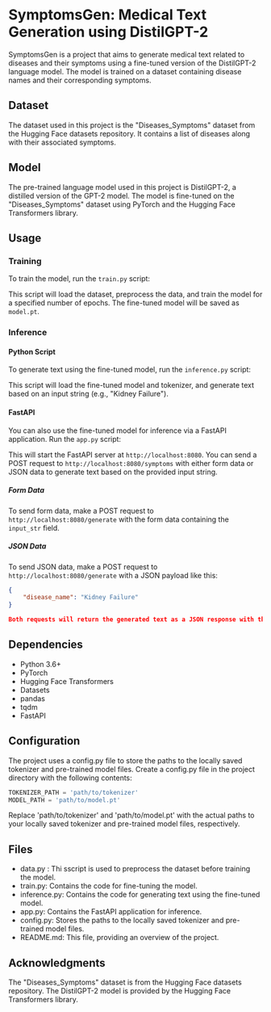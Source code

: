 # SymptomsGen: Medical Text Generation using DistilGPT-2

SymptomsGen is a project that aims to generate medical text related to diseases and their symptoms using a fine-tuned version of the DistilGPT-2 language model. The model is trained on a dataset containing disease names and their corresponding symptoms.

## Dataset

The dataset used in this project is the "Diseases_Symptoms" dataset from the Hugging Face datasets repository. It contains a list of diseases along with their associated symptoms.

## Model

The pre-trained language model used in this project is DistilGPT-2, a distilled version of the GPT-2 model. The model is fine-tuned on the "Diseases_Symptoms" dataset using PyTorch and the Hugging Face Transformers library.

## Usage

### Training

To train the model, run the `train.py` script:

This script will load the dataset, preprocess the data, and train the model for a specified number of epochs. The fine-tuned model will be saved as `model.pt`.

### Inference

#### Python Script

To generate text using the fine-tuned model, run the `inference.py` script:

This script will load the fine-tuned model and tokenizer, and generate text based on an input string (e.g., "Kidney Failure").

#### FastAPI

You can also use the fine-tuned model for inference via a FastAPI application. Run the `app.py` script:

This will start the FastAPI server at `http://localhost:8080`. You can send a POST request to `http://localhost:8080/symptoms` with either form data or JSON data to generate text based on the provided input string.

##### Form Data

To send form data, make a POST request to `http://localhost:8080/generate` with the form data containing the `input_str` field.

##### JSON Data

To send JSON data, make a POST request to `http://localhost:8080/generate` with a JSON payload like this:

```json
{
    "disease_name": "Kidney Failure"
}

Both requests will return the generated text as a JSON response with the Symptoms key.
```

## Dependencies

* Python 3.6+
* PyTorch
* Hugging Face Transformers
* Datasets
* pandas
* tqdm
* FastAPI

## Configuration

The project uses a config.py file to store the paths to the locally saved tokenizer and pre-trained model files. Create a config.py file in the project directory with the following contents:

```python
TOKENIZER_PATH = 'path/to/tokenizer'
MODEL_PATH = 'path/to/model.pt'
```

Replace 'path/to/tokenizer' and 'path/to/model.pt' with the actual paths to your locally saved tokenizer and pre-trained model files, respectively.

## Files

* data.py : Thi sscript is used to preprocess the dataset before training the model.
* train.py: Contains the code for fine-tuning the model.
* inference.py: Contains the code for generating text using the fine-tuned model.
* app.py: Contains the FastAPI application for inference.
* config.py: Stores the paths to the locally saved tokenizer and pre-trained model files.
* README.md: This file, providing an overview of the project.

## Acknowledgments

The "Diseases_Symptoms" dataset is from the Hugging Face datasets repository.
The DistilGPT-2 model is provided by the Hugging Face Transformers library.